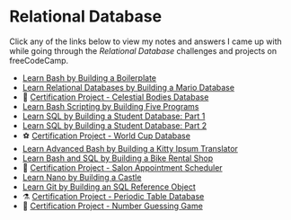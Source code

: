 # Relational Database

Click any of the links below to view my notes and answers I came up with while going through the *Relational Database* challenges and projects on freeCodeCamp.

- [Learn Bash by Building a Boilerplate](./Learn%20Bash%20by%20Building%20a%20Boilerplate#learn-bash-by-building-a-boilerplate)
- [Learn Relational Databases by Building a Mario Database](./Learn%20Relational%20Databases%20by%20Building%20a%20Mario%20Database#learn-relational-databases-by-building-a-mario-database)
- 🌌 [Certification Project - Celestial Bodies Database](./Celestial%20Bodies%20Database#celestial-bodies-database)
- [Learn Bash Scripting by Building Five Programs](./Learn%20Bash%20Scripting%20by%20Building%20Five%20Programs#learn-bash-scripting-by-building-five-programs)
- [Learn SQL by Building a Student Database: Part 1](./Build%20a%20Student%20Database%20-%20Part%201#learn-sql-by-building-a-student-database-part-1)
- [Learn SQL by Building a Student Database: Part 2](./Build%20a%20Student%20Database%20-%20Part%202#learn-sql-by-building-a-student-database-part-2)
- ⚽ [Certification Project - World Cup Database](./World%20Cup%20Database#world-cup-database)
- [Learn Advanced Bash by Building a Kitty Ipsum Translator](./Kitty%20Ipsun%20Translator#learn-advanced-bash-by-building-a-kitty-ipsum-translator)
- [Learn Bash and SQL by Building a Bike Rental Shop](./Bike%20Rental%20Shop#learn-bash-and-sql-by-building-a-bike-rental-shop)
- 💈 [Certification Project - Salon Appointment Scheduler](./Salon%20Appointment%20Scheduler#salon-appointment-scheduler)
- [Learn Nano by Building a Castle](./Learn%20Nano%20by%20Building%20a%20Castle#learn-nano-by-building-a-castle)
- [Learn Git by Building an SQL Reference Object](./Learn%20Git%20by%20Building%20an%20SQL%20Reference%20Object#learn-git-by-building-an-sql-reference-object)
- ⚗️ [Certification Project - Periodic Table Database](./Periodic%20Table%20Database#periodic-table-database)
- 🔢 [Certification Project - Number Guessing Game](./Number%20Guessing%20Game#number-guessing-game)
